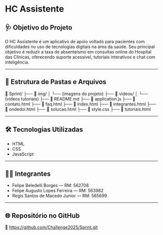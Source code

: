 # HC Assistente

## 🩺 Objetivo do Projeto

O HC Assistente é um aplicativo de apoio voltado para pacientes com dificuldades no uso de tecnologias digitais na área da saúde. Seu principal objetivo é reduzir a taxa de absenteísmo em consultas online do Hospital das Clínicas, oferecendo suporte acessível, tutoriais interativos e chat com inteligência.

---

## 📁 Estrutura de Pastas e Arquivos

📁 Sprint/
├── 📁 img/
│   └── (imagens do projeto)
├── 📁 videos/
│   └── (vídeos tutoriais)
├── 📄 README.md
├── 📄 application.js
├── 📄 contato.html
├── 📄 faq.html
├── 📄 index.html
├── 📄 integrantes.html
├── 📄 ondedoi.html
├── 📄 solucao.html
├── 📄 style.css
├── 📄 tutoriais.html

---

## 🛠️ Tecnologias Utilizadas

- HTML
- CSS
- JavaScript

---

## 👨‍💻 Integrantes

- Felipe Beledelli Borges — RM: 562708
- Felipe Augusto Lopes Ferreira — RM: 563982
- Regis Santos de Macedo Junior — RM: 565699

---

## 🌐 Repositório no GitHub

🔗 https://github.com/Challenge2025/Sprint.git
